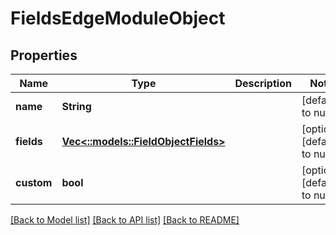 # FieldsEdgeModuleObject

## Properties
Name | Type | Description | Notes
------------ | ------------- | ------------- | -------------
**name** | **String** |  | [default to null]
**fields** | [**Vec<::models::FieldObjectFields>**](fieldObject_fields.md) |  | [optional] [default to null]
**custom** | **bool** |  | [optional] [default to null]

[[Back to Model list]](../README.md#documentation-for-models) [[Back to API list]](../README.md#documentation-for-api-endpoints) [[Back to README]](../README.md)



